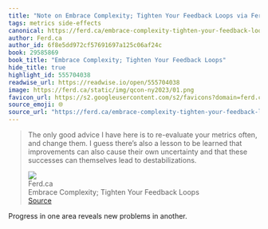 ```yaml
---
title: "Note on Embrace Complexity; Tighten Your Feedback Loops via Ferd.ca"
tags: metrics side-effects
canonical: https://ferd.ca/embrace-complexity-tighten-your-feedback-loops.html
author: Ferd.ca
author_id: 6f8e5dd972cf57691697a125c06af24c
book: 29585869
book_title: "Embrace Complexity; Tighten Your Feedback Loops"
hide_title: true
highlight_id: 555704038
readwise_url: https://readwise.io/open/555704038
image: https://ferd.ca/static/img/qcon-ny2023/01.png
favicon_url: https://s2.googleusercontent.com/s2/favicons?domain=ferd.ca
source_emoji: 🌐
source_url: "https://ferd.ca/embrace-complexity-tighten-your-feedback-loops.html#:~:text=The%20only%20good,lead%20to%20destabilizations."
---
```


> The only good advice I have here is to re-evaluate your metrics often, and change them. I guess there’s also a lesson to be learned that improvements can also cause their own uncertainty and that these successes can themselves lead to destabilizations.
> <div class="quoteback-footer"><div class="quoteback-avatar"><img class="mini-favicon" src="https://s2.googleusercontent.com/s2/favicons?domain=ferd.ca"></div><div class="quoteback-metadata"><div class="metadata-inner"><span style="display:none">FROM:</span><div aria-label="Ferd.ca" class="quoteback-author"> Ferd.ca</div><div aria-label="Embrace Complexity; Tighten Your Feedback Loops" class="quoteback-title"> Embrace Complexity; Tighten Your Feedback Loops</div></div></div><div class="quoteback-backlink"><a target="_blank" aria-label="go to the full text of this quotation" rel="noopener" href="https://ferd.ca/embrace-complexity-tighten-your-feedback-loops.html#:~:text=The%20only%20good,lead%20to%20destabilizations." class="quoteback-arrow"> Source</a></div></div>

Progress in one area reveals new problems in another.